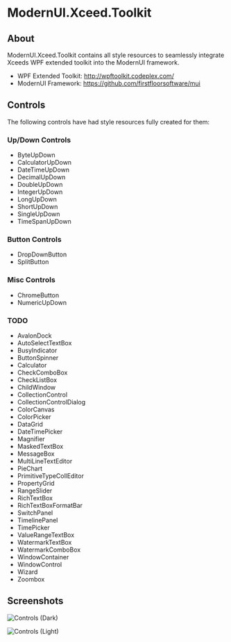 # ModernUI.Xceed.Toolkit

## About

ModernUI.Xceed.Toolkit contains all style resources to seamlessly integrate Xceeds WPF extended toolkit into the ModernUI framework.

 * WPF Extended Toolkit: http://wpftoolkit.codeplex.com/
 * ModernUI Framework: https://github.com/firstfloorsoftware/mui

## Controls

The following controls have had style resources fully created for them:

### Up/Down Controls

 * ByteUpDown
 * CalculatorUpDown
 * DateTimeUpDown
 * DecimalUpDown
 * DoubleUpDown
 * IntegerUpDown
 * LongUpDown
 * ShortUpDown
 * SingleUpDown
 * TimeSpanUpDown
 
### Button Controls

 * DropDownButton
 * SplitButton
 
### Misc Controls

 * ChromeButton
 * NumericUpDown

### TODO

 * AvalonDock
 * AutoSelectTextBox
 * BusyIndicator
 * ButtonSpinner
 * Calculator
 * CheckComboBox
 * CheckListBox
 * ChildWindow
 * CollectionControl
 * CollectionControlDialog
 * ColorCanvas
 * ColorPicker
 * DataGrid
 * DateTimePicker
 * Magnifier
 * MaskedTextBox
 * MessageBox
 * MultiLineTextEditor
 * PieChart
 * PrimitiveTypeCollEditor
 * PropertyGrid
 * RangeSlider
 * RichTextBox
 * RichTextBoxFormatBar
 * SwitchPanel
 * TimelinePanel
 * TimePicker
 * ValueRangeTextBox
 * WatermarkTextBox
 * WatermarkComboBox
 * WindowContainer
 * WindowControl
 * Wizard
 * Zoombox
 
## Screenshots

![Controls (Dark)](https://raw.githubusercontent.com/samoatesgames/mui.extended.toolkit/master/Screenshots/Dark-Example.png "Controls (Dark)")

![Controls (Light)](https://raw.githubusercontent.com/samoatesgames/mui.extended.toolkit/master/Screenshots/Light-Example.png "Controls (Light)")
